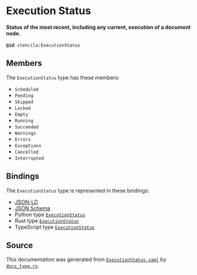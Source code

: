 # Execution Status

**Status of the most recent, including any current, execution of a document node.**

**`@id`**: `stencila:ExecutionStatus`

## Members

The `ExecutionStatus` type has these members:

- `Scheduled`
- `Pending`
- `Skipped`
- `Locked`
- `Empty`
- `Running`
- `Succeeded`
- `Warnings`
- `Errors`
- `Exceptions`
- `Cancelled`
- `Interrupted`

## Bindings

The `ExecutionStatus` type is represented in these bindings:

- [JSON-LD](https://stencila.org/ExecutionStatus.jsonld)
- [JSON Schema](https://stencila.org/ExecutionStatus.schema.json)
- Python type [`ExecutionStatus`](https://github.com/stencila/stencila/blob/main/python/python/stencila/types/execution_status.py)
- Rust type [`ExecutionStatus`](https://github.com/stencila/stencila/blob/main/rust/schema/src/types/execution_status.rs)
- TypeScript type [`ExecutionStatus`](https://github.com/stencila/stencila/blob/main/ts/src/types/ExecutionStatus.ts)

## Source

This documentation was generated from [`ExecutionStatus.yaml`](https://github.com/stencila/stencila/blob/main/schema/ExecutionStatus.yaml) by [`docs_type.rs`](https://github.com/stencila/stencila/blob/main/rust/schema-gen/src/docs_type.rs).
